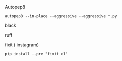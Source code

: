 Autopep8
```
autopep8 --in-place --aggressive --aggressive *.py

```

black



ruff


fixit ( instagram)

`pip install --pre "fixit >1"`
